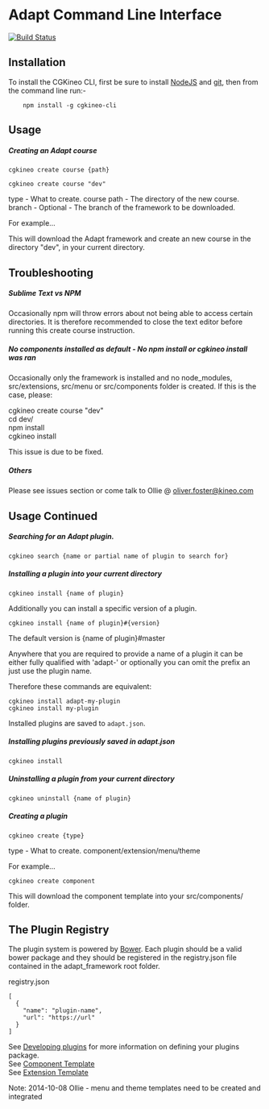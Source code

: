 Adapt Command Line Interface
============================

[![Build Status](https://travis-ci.org/adaptlearning/adapt-cli.png?branch=master)](https://travis-ci.org/adaptlearning/adapt-cli)

Installation
------------

To install the CGKineo CLI, first be sure to install [NodeJS](http://nodejs.org) and [git](http://git-scm.com/downloads), then from the command line run:-


        npm install -g cgkineo-cli
        

Usage
-----

##### Creating an Adapt course

    cgkineo create course {path}

    cgkineo create course "dev"  

type - What to create. course
path - The directory of the new course.
branch - Optional - The branch of the framework to be downloaded.

For example...


This will download the Adapt framework and create an new course in the directory "dev", in your current directory.


Troubleshooting
---------------

##### Sublime Text vs NPM
  
Occasionally npm will throw errors about not being able to access certain directories. It is therefore recommended to close the text editor before running this create course instruction.  

##### No components installed as default - No npm install or cgkineo install was ran
  
Occasionally only the framework is installed and no node_modules, src/extensions, src/menu or src/components folder is created. If this is the case, please:  
  
cgkineo create course "dev"  
cd dev/  
npm install  
cgkineo install  
  
This issue is due to be fixed.

##### Others

Please see issues section or come talk to Ollie @ oliver.foster@kineo.com  


Usage Continued
---------------

##### Searching for an Adapt plugin.

    cgkineo search {name or partial name of plugin to search for}


##### Installing a plugin into your current directory

    cgkineo install {name of plugin}

Additionally you can install a specific version of a plugin.

    cgkineo install {name of plugin}#{version}
  
The default version is {name of plugin}#master  
  
Anywhere that you are required to provide a name of a plugin it can be either fully qualified with 'adapt-' or optionally you can omit the prefix an just use the plugin name.

Therefore these commands are equivalent:

    cgkineo install adapt-my-plugin
    cgkineo install my-plugin

Installed plugins are saved to `adapt.json`. 

##### Installing plugins previously saved in adapt.json

    cgkineo install


##### Uninstalling a plugin from your current directory

    cgkineo uninstall {name of plugin}


##### Creating a plugin

    cgkineo create {type} 
    
type - What to create. component/extension/menu/theme

For example...

    cgkineo create component

This will download the component template into your src/components/ folder.



The Plugin Registry
-------------------

The plugin system is powered by [Bower](http://bower.io/). Each plugin should be a valid bower package and they should be registered in the registry.json file contained in the adapt_framework root folder.

registry.json

```
[
  {
    "name": "plugin-name",
    "url": "https://url"
  }
]
```

See [Developing plugins](https://github.com/adaptlearning/adapt_framework/wiki/Developing-plugins) for more information on defining your plugins package.  
See [Component Template](https://github.com/cgkineo/adapt-template-component)  
See [Extension Template](https://github.com/cgkineo/adapt-template-extension)  

Note: 2014-10-08 Ollie - menu and theme templates need to be created and integrated  
